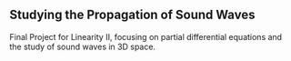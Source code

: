 Studying the Propagation of Sound Waves
----------
Final Project for Linearity II, focusing on partial differential equations and the study of sound waves in 3D space.
